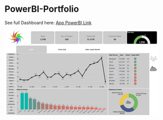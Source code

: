 # PowerBI-Portfolio
See full Dashboard here: [App PowerBI Link](https://app.powerbi.com/reportEmbed?reportId=a6d1df58-e344-4053-bdfe-9bae2b22c31b&autoAuth=true&ctid=9191b31a-4e98-4274-a797-c9cf9c10947e)

![Portfolio Dashboard](https://github.com/ChandraCRC/PowerBI-Portfolio/blob/54e91edb74623b92e6128ec6102ee13c3377b25f/Dashboard%20Screenshot.jpg)
